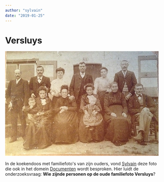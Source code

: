```yaml
---
author: "sylvain"
date: "2019-01-25"
---
```

# Versluys

![](achtergrond.jpg)

In de koekendoos met familiefoto's van zijn ouders, vond [Sylvain](1950-sylvain-de-bleeckere) deze foto die ook in het domein [Documenten]() wordt besproken. Hier luidt de onderzoeksvraag: **Wie zijnde personen op de oude familiefoto Versluys**?    

